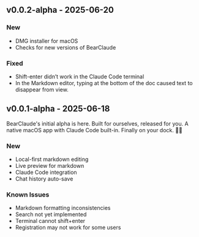 ## v0.0.2-alpha - 2025-06-20

### New
- DMG installer for macOS
- Checks for new versions of BearClaude

### Fixed
- Shift-enter didn’t work in the Claude Code terminal
- In the Markdown editor, typing at the bottom of the doc caused text to disappear from view.


## v0.0.1-alpha - 2025-06-18
BearClaude's initial alpha is here. Built for ourselves, released for you. A native macOS app with Claude Code built-in. Finally on your dock. 🐻✨

### New
- Local-first markdown editing
- Live preview for markdown
- Claude Code integration
- Chat history auto-save

### Known Issues 
- Markdown formatting inconsistencies 
- Search not yet implemented
- Terminal cannot shift+enter
- Registration may not work for some users
